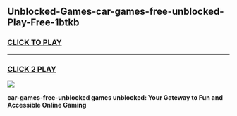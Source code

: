 
## Unblocked-Games-car-games-free-unblocked-Play-Free-1btkb
<h3>
<a href="https://premium76.site?title=car-games-free-unblocked&ref=18A">CLICK TO PLAY</a></h3>
<hr>

<h3>
<a href="https://premium76.site?title=car-games-free-unblocked&ref=18A">CLICK 2 PLAY</a>
  
</h3>

<a href="https://premium76.site?title=car-games-free-unblocked&ref=18A"><img src="https://clearcache.store/games.png"></a>


**car-games-free-unblocked games unblocked: Your Gateway to Fun and Accessible Online Gaming**
